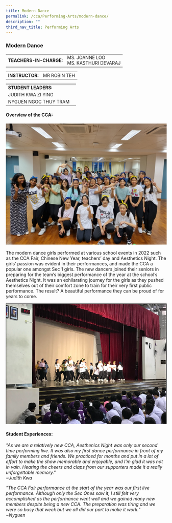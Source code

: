 ```yaml
---
title: Modern Dance
permalink: /cca/Performing-Arts/modern-dance/
description: ""
third_nav_title: Performing Arts
---
```

### Modern Dance

|  	|  	|
|---	|---	|
| **TEACHERS-IN-CHARGE:** 	| MS. JOANNE LOO <br> MS. KASTHURI 	DEVARAJ|

|  	|  	|
|---	|---	|
| **INSTRUCTOR:** 	| MR ROBIN TEH 	|

|  	|  	|
|---	|---	|
| **STUDENT LEADERS:**	|  	|
|JUDITH KWA ZI YING|
|NYGUEN NGOC THUY TRAM|
         
#### Overview of the CCA:   

![](/images/Mordern%20Dance%202-20220901_185450%20-%20Joanne%20Loo.jpg)

The modern dance girls performed at various school events in 2022 such as the CCA Fair, Chinese New Year, teachers’ day and Aesthetics Night. The girls’ passion was evident in their performances, and made the CCA a popular one amongst Sec 1 girls. The new dancers joined their seniors in preparing for the team’s biggest performance of the year at the school’s Aesthetics Night. It was an exhilarating journey for the girls as they pushed themselves out of their comfort zone to train for their very first public performance. The result? A beautiful performance they can be proud of for years to come.

![](/images/Modern%20Dance%201-Teachers%20Day%20Performance%202022%20%20-%20Joanne%20Loo.png)

#### Student Experiences:

*"As we are a relatively new CCA, Aesthenics Night was only our second time performing live. It was also my first dance performance in front of my family members and friends. We practiced for months and put in a lot of effort to make the show memorable and enjoyable, and I'm glad it was not in vain. Hearing the cheers and claps from our supporters made it a really unforgettable memory."                                    
~Judith Kwa*


*"The CCA Fair performance at the start of the year was our first live performance. Although only the Sec Ones saw it, I still felt very accomplished as the performance went well and we gained many new members despite being a new CCA. The preparation was tiring and we were so busy that week but we all did our part to make it work."  
~Nyguen*